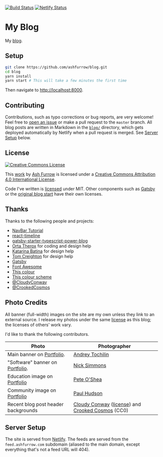 [![Build Status](https://travis-ci.org/ashfurrow/blog.svg?branch=master)](https://travis-ci.org/ashfurrow/blog) [![Netlify Status](https://api.netlify.com/api/v1/badges/73ec75b9-958c-4274-a66b-0c74a9a43925/deploy-status)](https://app.netlify.com/sites/ashfurrow-blog/deploys)

# My Blog

My [blog](https://ashfurrow.com/).

## Setup

```sh
git clone https://github.com/ashfurrow/blog.git
cd blog
yarn install
yarn start # This will take a few minutes the first time
```

Then navigate to [http://localhost:8000](http://localhost:8000).

## Contributing

Contributions, such as typo corrections or bug reports, are very welcome! Feel free to [open an issue](https://github.com/ashfurrow/blog/issues/new) or make a pull request to the `master` branch. All blog posts are written in Markdown in the [`blog/`](https://github.com/ashfurrow/blog/tree/master/blog) directory, which gets deployed automatically by Netlify when a pull request is merged. See [Server Setup](#server-setup) below.

## License

[![Creative Commons License](https://i.creativecommons.org/l/by/4.0/88x31.png)](http://creativecommons.org/licenses/by/4.0/)

This [work](http://purl.org/dc/dcmitype/Text) by [Ash Furrow](https://ashfurrow.com/) is licensed under a [Creative Commons Attribution 4.0 International License](http://creativecommons.org/licenses/by/4.0/).

Code I've written is [licensed](/LICENSE) under MIT. Other components such as [Gatsby](https://www.gatsbyjs.org) or the [original blog start](https://github.com/mhadaily/gatsby-starter-typescript-power-blog) have their own licenses.

## Thanks

Thanks to the following people and projects:

- [NavBar Tutorial](https://dev.to/nunocpnp/your-very-first-responsive-and-animated-navigation-bar-with-react-and-react-spring-17co)
- [react-timeline](https://react-timeline.com)
- [gatsby-starter-typescript-power-blog](https://github.com/mhadaily/gatsby-starter-typescript-power-blog)
- [Orta Therox](https://twitter.com/orta) for coding and design help
- [Katarina Batina](https://twitter.com/katarinabatina) for design help
- [Tom Creighton](https://twitter.com/ashfurrow/status/523393606431019008) for design help
- [Gatsby](https://www.gatsbyjs.org)
- [Font Awesome](http://fortawesome.github.io/Font-Awesome/icons/)
- [This colour](http://www.colourlovers.com/color/398CCC/Walton)
- [This colour scheme](http://www.colourlovers.com/palette/869489/Caribbean_Dusk)
- [@CloudyConway](http://twitter.com/CloudyConway)
- [@CrookedCosmos](http://twitter.com/CrookedCosmos)

## Photo Credits

All banner (full-width) images on the site are my own unless they link to an external source. I release my photos under the same [license](/LICENSE) as this blog; the licenses of others' work vary.

I'd like to thank the following contributors.

| Photo                                                                       | Photographer                                                                                                                                                                      |
| --------------------------------------------------------------------------- | --------------------------------------------------------------------------------------------------------------------------------------------------------------------------------- |
| Main banner on [Portfolio](https://ashfurrow.com/portfolio).                | [Andrey Tochilin](https://twitter.com/Tochilin)                                                                                                                                   |
| "Software" banner on [Portfolio](https://ashfurrow.com/portfolio#software). | [Nick Simmons](http://instagram.com/nsimmons206)                                                                                                                                  |
| Education image on [Portfolio](https://ashfurrow.com/portfolio#education)   | [Pete O'Shea](https://www.flickr.com/photos/59668110@N04/5600161625)                                                                                                              |
| Community image on [Portfolio](https://ashfurrow.com/portfolio#community)   | [Paul Hudson](https://twitter.com/twostraws/status/974561090880274433)                                                                                                            |
| Recent blog post header backgrounds                                         | [Cloudy Conway](http://twitter.com/CloudyConway) ([license](https://twitter.com/vex0rian/status/625153928364191744)) and [Crooked Cosmos](http://twitter.com/CrookedCosmos) (CC0) |

## Server Setup

The site is served from [Netlify](https://www.netlify.com). The feeds are served from the `feed.ashfurrow.com` subdomain (aliased to the main domain, except everything that's not a feed URL will 404).
